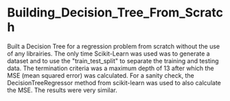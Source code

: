 # Building_Decision_Tree_From_Scratch

Built a Decision Tree for a regression problem from scratch without the use of any librairies.
The only time Scikit-Learn was used was to generate a dataset and to use the "train_test_split" to separate the training and testing data. The termination criteria was a maximum depth of 13 after which the MSE (mean squared error) was calculated. For a sanity check, the DecisionTreeRegressor method from scikit-learn was used to also calculate the MSE. The results were very similar.   
